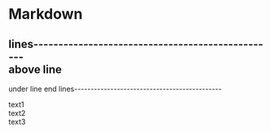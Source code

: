 # Markdown  

lines-------------------------------------------------<br>
above line
---
under line
end lines---------------------------------------------

text1  
text2<br>
text3
